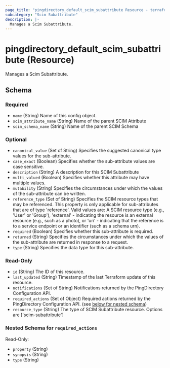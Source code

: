 ```yaml
---
page_title: "pingdirectory_default_scim_subattribute Resource - terraform-provider-pingdirectory"
subcategory: "Scim Subattribute"
description: |-
  Manages a Scim Subattribute.
---
```


# pingdirectory_default_scim_subattribute (Resource)

Manages a Scim Subattribute.



<!-- schema generated by tfplugindocs -->
## Schema

### Required

- `name` (String) Name of this config object.
- `scim_attribute_name` (String) Name of the parent SCIM Attribute
- `scim_schema_name` (String) Name of the parent SCIM Schema

### Optional

- `canonical_value` (Set of String) Specifies the suggested canonical type values for the sub-attribute.
- `case_exact` (Boolean) Specifies whether the sub-attribute values are case sensitive.
- `description` (String) A description for this SCIM Subattribute
- `multi_valued` (Boolean) Specifies whether this attribute may have multiple values.
- `mutability` (String) Specifies the circumstances under which the values of the sub-attribute can be written.
- `reference_type` (Set of String) Specifies the SCIM resource types that may be referenced. This property is only applicable for sub-attributes that are of type 'reference'. Valid values are: A SCIM resource type (e.g., 'User' or 'Group'), 'external' - indicating the resource is an external resource (e.g., such as a photo), or 'uri' - indicating that the reference is to a service endpoint or an identifier (such as a schema urn).
- `required` (Boolean) Specifies whether this sub-attribute is required.
- `returned` (String) Specifies the circumstances under which the values of the sub-attribute are returned in response to a request.
- `type` (String) Specifies the data type for this sub-attribute.

### Read-Only

- `id` (String) The ID of this resource.
- `last_updated` (String) Timestamp of the last Terraform update of this resource.
- `notifications` (Set of String) Notifications returned by the PingDirectory Configuration API.
- `required_actions` (Set of Object) Required actions returned by the PingDirectory Configuration API. (see [below for nested schema](#nestedatt--required_actions))
- `resource_type` (String) The type of SCIM Subattribute resource. Options are ['scim-subattribute']

<a id="nestedatt--required_actions"></a>
### Nested Schema for `required_actions`

Read-Only:

- `property` (String)
- `synopsis` (String)
- `type` (String)



